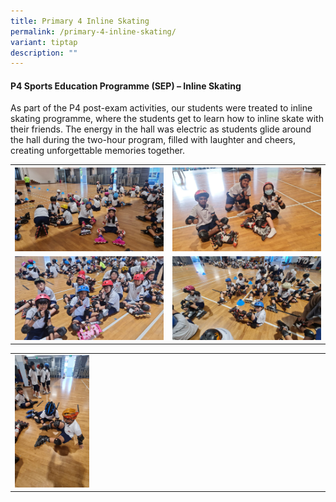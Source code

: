 ```yaml
---
title: Primary 4 Inline Skating
permalink: /primary-4-inline-skating/
variant: tiptap
description: ""
---
```

<h4>P4 Sports Education Programme (SEP) – Inline Skating</h4>
<p>As part of the P4 post-exam activities, our students were treated to inline
skating programme, where the students get to learn how to inline skate
with their friends. The energy in the hall was electric as students glide
around the hall during the two-hour program, filled with laughter and cheers,
creating unforgettable memories together.</p>
<table style="minWidth: 50px">
<colgroup>
<col>
<col>
</colgroup>
<tbody>
<tr>
<th rowspan="1" colspan="1">
<div class="isomer-image-wrapper">
<img style="width: 100%" height="auto" width="100%" alt="" src="/images/P4 Inline Skating/Inline_Skating_1.jpg">
</div>
</th>
<th rowspan="1" colspan="1">
<div class="isomer-image-wrapper">
<img style="width: 100%" height="auto" width="100%" alt="" src="/images/P4 Inline Skating/Inline_Skating_4.jpg">
</div>
</th>
</tr>
<tr>
<td rowspan="1" colspan="1">
<div class="isomer-image-wrapper">
<img style="width: 100%" height="auto" width="100%" alt="" src="/images/P4 Inline Skating/Inline_Skating_3.jpg">
</div>
</td>
<td rowspan="1" colspan="1">
<div class="isomer-image-wrapper">
<img style="width: 100%" height="auto" width="100%" alt="" src="/images/P4 Inline Skating/Inline_Skating_2.jpg">
</div>
</td>
</tr>
</tbody>
</table>
<table style="minWidth: 50px">
<colgroup>
<col>
<col>
</colgroup>
<tbody>
<tr>
<td rowspan="1" colspan="1">
<div class="isomer-image-wrapper">
<img style="width: 25%;" height="auto" width="100%" alt="" src="/images/P4 Inline Skating/Inline_Skating_5.jpg">
</div>
</td>
<td rowspan="1" colspan="1">
<p></p>
</td>
</tr>
</tbody>
</table>
<p></p>